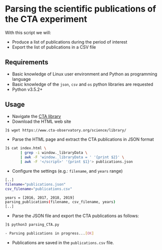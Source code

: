 # Parsing the scientific publications of the CTA experiment

With this script we will:

* Produce a list of publications during the period of interest
* Export the list of publications in a CSV file

## Requirements

* Basic knowledge of Linux user environment and Python as programming language
* Basic knowledge of the `json`, `csv` and `os` python libraries are requested
* Python v3.5.2+

## Usage

* Navigate the [CTA library](https://www.cta-observatory.org/science/library/)
* Download the HTML web site

```sh
]$ wget https://www.cta-observatory.org/science/library/
```

* Parse the HTML page and extract the CTA publications in JSON format

```sh
]$ cat index.html \
       | grep -i window._libraryData \
       | awk -F 'window._libraryData = ' '{print $2}' \
       | awk -F '</script>' '{print $1}'> publications.json
```

* Configure the settings (e.g.: `filename`, and `years` range)

```sh
[..]
filename="publications.json"
csv_filename="publications.csv"

years = [2016, 2017, 2018, 2019]
parsing_publications(filename, csv_filename, years)
[..]
```

* Parse the JSON file and export the CTA publications as follows:

```sh
]$ python3 parsing_CTA.py

- Parsing publications in progress...[OK]
```

* Publications are saved in the `publications.csv` file.
